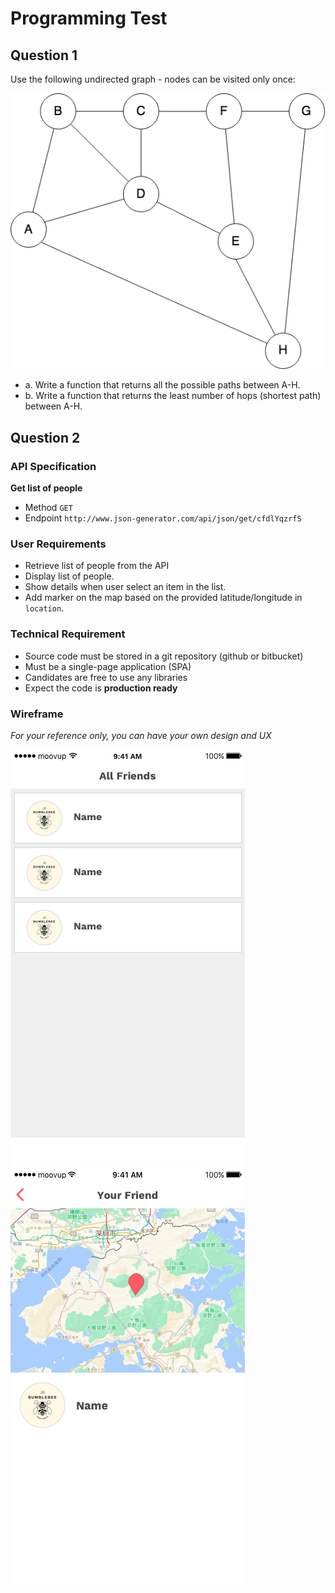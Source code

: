# Programming Test


## Question 1

Use the following undirected graph ­- nodes can be visited only once:

![List](assets/web/graph.png)

- a. Write a function that returns all the possible paths between A­-H.
- b. Write a function that returns the least number of hops (shortest path) between A­-H.


## Question 2

### API Specification
**Get list of people**
  * Method
    `GET`
  * Endpoint
    `http://www.json-generator.com/api/json/get/cfdlYqzrfS`

### User Requirements
- Retrieve list of people from the API
- Display list of people.
- Show details when user select an item in the list.
- Add marker on the map based on the provided latitude/longitude in `location`. 


### Technical Requirement
- Source code must be stored in a git repository (github or bitbucket)
- Must be a single-page application (SPA)
- Candidates are free to use any libraries
- Expect the code is **production ready**


### Wireframe
*For your reference only, you can have your own design and UX*


![List](assets/mobile/list.png)
![Map](assets/mobile/map.png)
